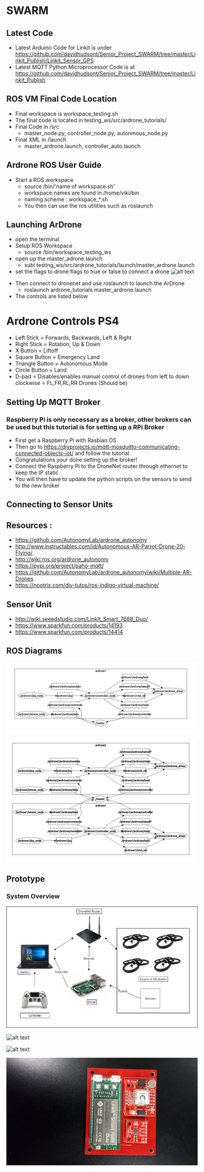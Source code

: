 # SWARM

## Latest Code
* Latest Arduino Code for Linkit is under https://github.com/davidhudsont/Senior_Project_SWARM/tree/master/Linkit_Publish/Linkit_Sensor_GPS
* Latest MQTT Python Microprocessor Code is at
https://github.com/davidhudsont/Senior_Project_SWARM/tree/master/Linkit_Publish


## ROS VM Final Code Location
* Final workspace is workspace_testing.sh
* The final code is located in testing_ws/src/ardrone_tutorials/
* Final Code in /src
  * master_node.py, controller_node.py, autonmous_node.py
* Final XML in /launch
  * master_ardrone.launch, controller_auto.launch

## Ardrone ROS User Guide
* Start a ROS workspace
  * source /bin/'name of workspace.sh'
  * workspace names are found in /home/viki/bin
  * naming scheme : workspace_*.sh
  * You then can use the ros utilities such as roslaunch
 
## Launching ArDrone
* open the terminal
* Setup ROS Workspace
  * source /bin/workspace_testing_ws
* open up the master_adrone.launch
  * subl testing_ws/src/ardrone_tutorials/launch/master_ardrone.launch
* set the flags to drone flags to true or false to connect a drone
![alt text][logo7]

[logo7]: https://github.com/davidhudsont/Senior_Project_SWARM/blob/master/Images/DroneFlying_Tutorial_02.jpg "Drone Flags"
* Then connect to dronenet and use roslaunch to launch the ArDrone
  * roslaunch ardrone_tutorials master_ardrone.launch 
* The controls are listed below

# Ardrone Controls PS4
* Left Stick = Forwards, Backwards, Left & Right
* Right Stick = Rotation, Up & Down
* X Button = Liftoff
* Square Button = Emergency Land
* Triangle Button = Autonomous Mode
* Circle Button = Land
* D-pad = Disables/enables manual control of drones from left to down clockwise = FL,FR,RL,RR Drones (Should be)
 

## Setting Up MQTT Broker
### Raspberry Pi is only necessary as a broker, other brokers can be used but this tutorial is for setting up a RPi Broker
* First get a Raspberry Pi with Rasbian OS
* Then go to https://diyprojects.io/mqtt-mosquitto-communicating-connected-objects-iot/ and follow the tutorial
* Congratulations your done setting up the broker!
* Connect the Raspberry Pi to the DroneNet router through ethernet to keep the IP static
* You will then have to update the python scripts on the sensors to send to the new broker

## Connecting to Sensor Units


## Resources :
* https://github.com/AutonomyLab/ardrone_autonomy
* http://www.instructables.com/id/Autonomous-AR-Parrot-Drone-20-Flying/
* http://wiki.ros.org/ardrone_autonomy
* https://pypi.org/project/paho-mqtt/
* https://github.com/AutonomyLab/ardrone_autonomy/wiki/Multiple-AR-Drones
* https://nootrix.com/diy-tutos/ros-indigo-virtual-machine/

## Sensor Unit
* http://wiki.seeedstudio.com/LinkIt_Smart_7688_Duo/
* https://www.sparkfun.com/products/14193
* https://www.sparkfun.com/products/14414



## ROS Diagrams

![alt text][logo]

[logo]: https://github.com/davidhudsont/SWARM/blob/master/Images/Master_1_Ardrone.PNG "1 Ardrone"

![alt text][logo2]

[logo2]: https://github.com/davidhudsont/SWARM/blob/master/Images/Master_2_Ardrone.PNG "2 Ardrones"

## Prototype

### System Overview
![alt text][logo3]

[logo3]: https://github.com/davidhudsont/SWARM/blob/master/Images/Pictograph_System.jpg "System Overview"


![alt text][logo4]

[logo4]: https://github.com/davidhudsont/SWARM/blob/master/Images/030.jpg "4 Drone Swarm Prototypes"

![alt text][logo5]

[logo5]: https://github.com/davidhudsont/SWARM/blob/master/Images/032.jpg "Drone Prototype Closeup"

![alt text][logo6]

[logo6]: https://github.com/davidhudsont/SWARM/blob/master/Images/024.jpg "Sensor Unit Prototype Closeup"

